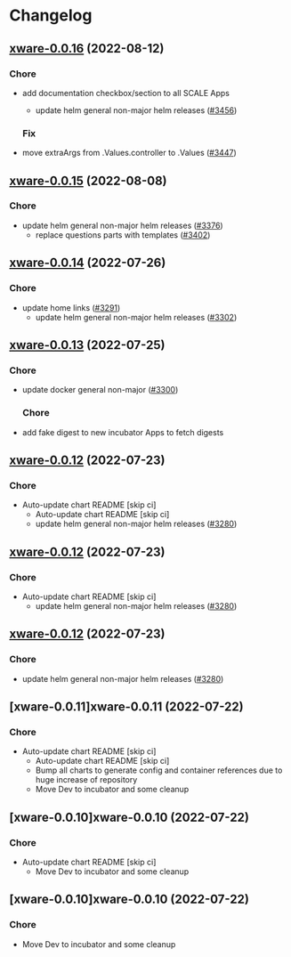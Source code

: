 # Changelog



## [xware-0.0.16](https://github.com/truecharts/charts/compare/xware-0.0.15...xware-0.0.16) (2022-08-12)

### Chore

- add documentation checkbox/section to all SCALE Apps
  - update helm general non-major helm releases ([#3456](https://github.com/truecharts/charts/issues/3456))

  ### Fix

- move extraArgs from .Values.controller to .Values ([#3447](https://github.com/truecharts/charts/issues/3447))




## [xware-0.0.15](https://github.com/truecharts/charts/compare/xware-0.0.14...xware-0.0.15) (2022-08-08)

### Chore

- update helm general non-major helm releases ([#3376](https://github.com/truecharts/charts/issues/3376))
  - replace questions parts with templates ([#3402](https://github.com/truecharts/charts/issues/3402))




## [xware-0.0.14](https://github.com/truecharts/apps/compare/xware-0.0.13...xware-0.0.14) (2022-07-26)

### Chore

- update home links ([#3291](https://github.com/truecharts/apps/issues/3291))
  - update helm general non-major helm releases ([#3302](https://github.com/truecharts/apps/issues/3302))




## [xware-0.0.13](https://github.com/truecharts/apps/compare/xware-0.0.12...xware-0.0.13) (2022-07-25)

### Chore

- update docker general non-major ([#3300](https://github.com/truecharts/apps/issues/3300))

  ### Chore

- add fake digest to new incubator Apps to fetch digests




## [xware-0.0.12](https://github.com/truecharts/apps/compare/xware-0.0.11...xware-0.0.12) (2022-07-23)

### Chore

- Auto-update chart README [skip ci]
  - Auto-update chart README [skip ci]
  - update helm general non-major helm releases ([#3280](https://github.com/truecharts/apps/issues/3280))




## [xware-0.0.12](https://github.com/truecharts/apps/compare/xware-0.0.11...xware-0.0.12) (2022-07-23)

### Chore

- Auto-update chart README [skip ci]
  - update helm general non-major helm releases ([#3280](https://github.com/truecharts/apps/issues/3280))




## [xware-0.0.12](https://github.com/truecharts/apps/compare/xware-0.0.11...xware-0.0.12) (2022-07-23)

### Chore

- update helm general non-major helm releases ([#3280](https://github.com/truecharts/apps/issues/3280))




## [xware-0.0.11]xware-0.0.11 (2022-07-22)

### Chore

- Auto-update chart README [skip ci]
  - Auto-update chart README [skip ci]
  - Bump all charts to generate config and container references due to huge increase of repository
  - Move Dev to incubator and some cleanup




## [xware-0.0.10]xware-0.0.10 (2022-07-22)

### Chore

- Auto-update chart README [skip ci]
  - Move Dev to incubator and some cleanup




## [xware-0.0.10]xware-0.0.10 (2022-07-22)

### Chore

- Move Dev to incubator and some cleanup
